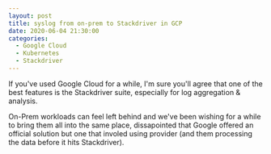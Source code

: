 ```yaml
---
layout: post
title: syslog from on-prem to Stackdriver in GCP
date: 2020-06-04 21:30:00
categories:
  - Google Cloud
  - Kubernetes
  - Stackdriver
---
```


If you've used Google Cloud for a while, I'm sure you'll agree that one of the best features is the Stackdriver suite, especially for log aggregation & analysis.

On-Prem workloads can feel left behind and we've been wishing for a while to bring them all into the same place, dissapointed that Google offered an official solution but one that involed using provider (and them processing the data before it hits Stackdriver).